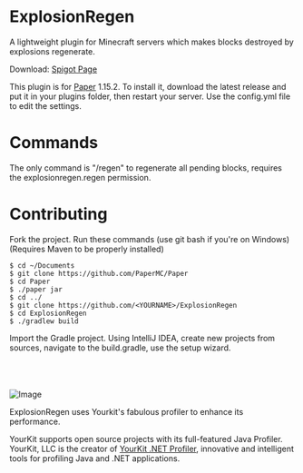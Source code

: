 # ExplosionRegen
A lightweight plugin for Minecraft servers which makes blocks destroyed by explosions regenerate.

Download: [Spigot Page](https://www.spigotmc.org/resources/explosionregen.60308/)

This plugin is for [Paper](https;//papermc.io) 1.15.2.
To install it, download the latest release and put it in your plugins folder, then restart your server.
Use the config.yml file to edit the settings.

# Commands
The only command is "/regen" to regenerate all pending blocks, requires the explosionregen.regen permission.

# Contributing
Fork the project.
Run these commands (use git bash if you're on Windows) (Requires Maven to be properly installed)
```Shell
$ cd ~/Documents
$ git clone https://github.com/PaperMC/Paper
$ cd Paper
$ ./paper jar
$ cd ../
$ git clone https://github.com/<YOURNAME>/ExplosionRegen
$ cd ExplosionRegen
$ ./gradlew build
```
Import the Gradle project. Using IntelliJ IDEA, create new projects from sources, navigate to the build.gradle, use the setup wizard.

<br/><br/><br/>
![Image](https://www.yourkit.com/images/yklogo.png)

ExplosionRegen uses Yourkit's fabulous profiler to enhance its performance.

YourKit supports open source projects with its full-featured Java Profiler.
YourKit, LLC is the creator of [YourKit .NET Profiler](https://www.yourkit.com/java/profiler/),
innovative and intelligent tools for profiling Java and .NET applications.
